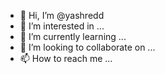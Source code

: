 - 👋 Hi, I’m @yashredd
- 👀 I’m interested in ...
- 🌱 I’m currently learning ...
- 💞️ I’m looking to collaborate on ...
- 📫 How to reach me ...

<!---
yashredd/yashredd is a ✨ special ✨ repository because its `README.md` (this file) appears on your GitHub profile.
You can click the Preview link to take a look at your changes.
--->
